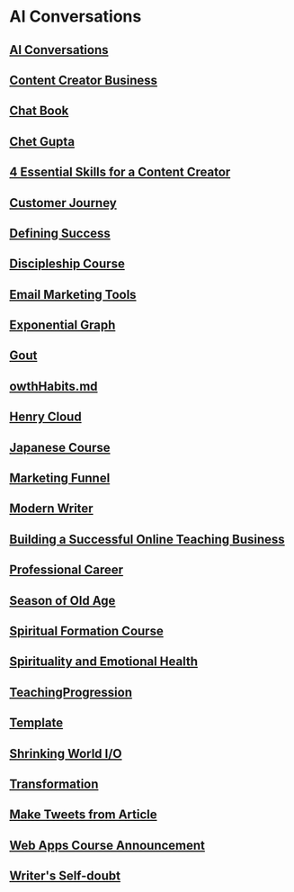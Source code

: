 # AI Conversations


## [AI Conversations](/ai/Index.md)                                            


## [Content Creator Business](/ai/BusinessCourse.md)                           


## [Chat Book](/ai/ChatBook.md)                                                


## [Chet Gupta](/ai/ChetGupta.md)                                              


## [4 Essential Skills for a Content Creator](/ai/CreatorSkills.md)            


## [Customer Journey](/ai/CustomerJourney.md)                                  


## [Defining Success](/ai/DefiningSuccess.md)                                  


## [Discipleship Course](/ai/Discipleship.md)                                  


## [Email Marketing Tools](/ai/EmailMarketing.md)                              


## [Exponential Graph](/ai/ExponentialGraph.md)                                


## [Gout](/ai/Gout.md)                                                         


## [owthHabits.md](/ai/GrowthHabits.md)                                        


## [Henry Cloud](/ai/HenryCloud.md)                                            


## [Japanese Course](/ai/Japanese.md)                                          


## [Marketing Funnel](/ai/MarketingFunnel.md)                                  


## [Modern Writer](/ai/ModernWriter.md)                                        


## [Building a Successful Online Teaching Business](/ai/OnlineBusiness.md)     


## [Professional Career](/ai/ProfessionalCareer.md)                            


## [Season of Old Age](/ai/SeasonOfOldAge.md)                                  


## [Spiritual Formation Course](/ai/SpiritualFormationCourse.md)               


## [Spirituality and Emotional Health](/ai/Spirituality.md)                    


## [TeachingProgression](/ai/TeachingProgression.md)                           


## [Template](/ai/Template.md)                                                 


## [Shrinking World I/O](/ai/TheShrinkingWorld.md)                             


## [Transformation](/ai/Transformation.md)                                     


## [Make Tweets from Article](/ai/Tweet.md)                                    


## [Web Apps Course Announcement](/ai/WebApps.md)                              


## [Writer's Self-doubt](/ai/WritersDoubt.md)                                  

